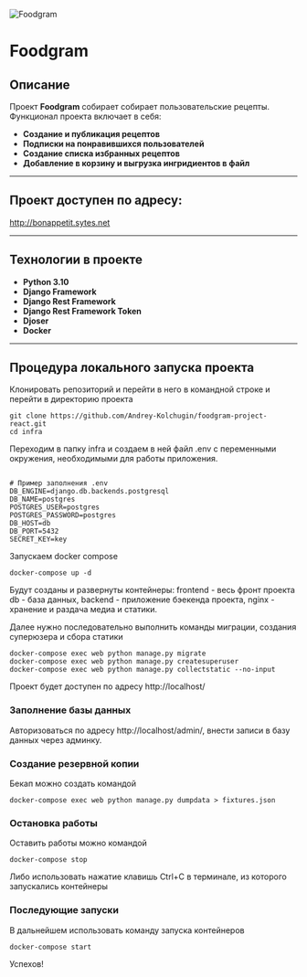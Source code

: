 ![Foodgram](https://github.com/Andrey-Kolchugin/foodgram-project-react/actions/workflows/final_workflow.yml/badge.svg)
# Foodgram

## Описание

Проект **Foodgram** собирает собирает пользовательские рецепты.
Функционал проекта включает в себя:
- **Создание и публикация рецептов**
- **Подписки на понравившихся пользователей**
- **Создание списка избранных рецептов**
- **Добавление в корзину и выгрузка ингридиентов в файл**

---

## Проект доступен по адресу:

http://bonappetit.sytes.net


---

## Технологии в проекте
- **Python 3.10**
- **Django Framework**
- **Django Rest Framework**
- **Django Rest Framework Token**
- **Djoser**
- **Docker**

---

## Процедура локального запуска проекта

Клонировать репозиторий и перейти в него в командной строке и перейти в директорию проекта  
```
git clone https://github.com/Andrey-Kolchugin/foodgram-project-react.git
cd infra
```
Переходим в папку infra и создаем в ней файл .env с переменными окружения, необходимыми для работы приложения.
```

```
```
# Пример заполнения .env
DB_ENGINE=django.db.backends.postgresql
DB_NAME=postgres
POSTGRES_USER=postgres
POSTGRES_PASSWORD=postgres
DB_HOST=db
DB_PORT=5432
SECRET_KEY=key
``` 
Запускаем docker compose

```
docker-compose up -d
```
Будут созданы и развернуты контейнеры:
frontend - весь фронт проекта
db - база данных,
backend - приложение бэекенда проекта,
nginx - хранение и раздача медиа и статики.

Далее нужно последовательно выполнить команды миграции, создания суперюзера и сбора статики
```
docker-compose exec web python manage.py migrate
docker-compose exec web python manage.py createsuperuser
docker-compose exec web python manage.py collectstatic --no-input
```
Проект будет доступен по адресу http://localhost/

### Заполнение базы данных
Авторизоваться по адресу http://localhost/admin/, внести записи в базу данных через админку.

### Создание резервной копии
Бекап можно создать командой
```
docker-compose exec web python manage.py dumpdata > fixtures.json
```
### Остановка работы
Оставить работы можно командой
```
docker-compose stop
```
Либо использовать нажатие клавишь  Ctrl+C в терминале, из которого запускались контейнеры 

### Последующие запуски
В дальнейшем использовать команду запуска контейнеров
```
docker-compose start 
```
Успехов!
